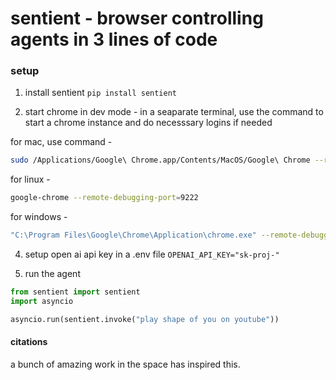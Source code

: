 # sentient - browser controlling agents in 3 lines of code

### setup

1. install sentient `pip install sentient`


2. start chrome in dev mode - in a seaparate terminal, use the command to start a chrome instance and do necesssary logins if needed

for mac, use command -

```bash
sudo /Applications/Google\ Chrome.app/Contents/MacOS/Google\ Chrome --remote-debugging-port=9222
```

for linux -

```bash
google-chrome --remote-debugging-port=9222
```

for windows -

```bash
"C:\Program Files\Google\Chrome\Application\chrome.exe" --remote-debugging-port=9222
```

4. setup open ai api key in a .env file `OPENAI_API_KEY="sk-proj-"`

5. run the agent

```python
from sentient import sentient
import asyncio

asyncio.run(sentient.invoke("play shape of you on youtube"))
```
#### citations

a bunch of amazing work in the space has inspired this.